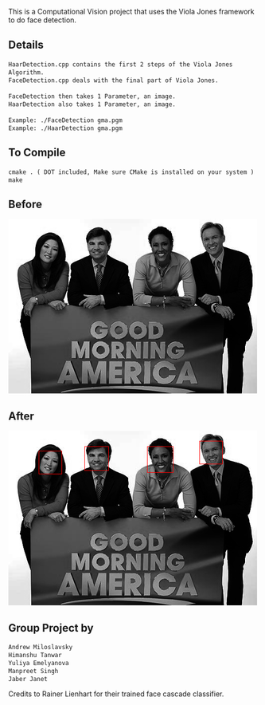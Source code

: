 This is a Computational Vision project that uses the Viola Jones framework to do face detection.

## Details
	HaarDetection.cpp contains the first 2 steps of the Viola Jones Algorithm.
	FaceDetection.cpp deals with the final part of Viola Jones.
	
	FaceDetection then takes 1 Parameter, an image.
	HaarDetection also takes 1 Parameter, an image.
	
	Example: ./FaceDetection gma.pgm
	Example: ./HaarDetection gma.pgm

## To Compile
	cmake . ( DOT included, Make sure CMake is installed on your system )
	make
	
## Before
![alt text](gma.png)

## After
![alt text](output/output.png)

## Group Project by
	Andrew Miloslavsky
	Himanshu Tanwar
	Yuliya Emelyanova
	Manpreet Singh
	Jaber Janet
	
Credits to Rainer Lienhart for their trained face cascade classifier.
